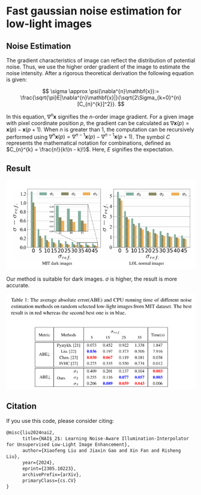 # Fast gaussian noise estimation for low-light images

## Noise Estimation

The gradient characteristics of image can reflect the distribution of potential noise. Thus, we use the higher order gradient of the image to estimate the noise intensity. After a rigorous theoretical derivation the following equation is given:

$$ \sigma \approx \psi(\nabla^{n}\mathbf{x}):= \frac{\sqrt{\pi}E|\nabla^{n}\mathbf{x}|}{\sqrt{2\Sigma_{k=0}^{n} [C_{n}^{k}]^2}}. $$


In this equation, $\nabla^{n} \mathbf{x}$ signifies the $n$-order image gradient. For a given image with pixel coordinate position $p$, the gradient can be calculated as $\nabla\mathbf{x}(p)= \mathbf{x}(p)-\mathbf{x}(p+1)$. When $n$ is greater than 1, the computation can be recursively performed using $\nabla^{n} \mathbf{x}(p)=\nabla^{n-1} \mathbf{x}(p)-\nabla^{n-1} \mathbf{x}(p+1)$.
The symbol $C$ represents the mathematical notation for combinations, defined as $C_{n}^{k} = \frac{n!}{k!(n - k)!}$. Here, $E$ signifies the expectation.


## Result

<img src = "figures/figure1.jpg"> 

Our method is suitable for dark images. $\sigma$ is higher, the result is more accurate.

<img src = "figures/figure2.jpg"> 

## Citation
If you use this code, please consider citing:

```
@misc{liu2024nai2,
      title={NAI$_2$: Learning Noise-Aware Illumination-Interpolator for Unsupervised Low-Light Image Enhancement}, 
      author={Xiaofeng Liu and Jiaxin Gao and Xin Fan and Risheng Liu},
      year={2024},
      eprint={2305.10223},
      archivePrefix={arXiv},
      primaryClass={cs.CV}
}
```
